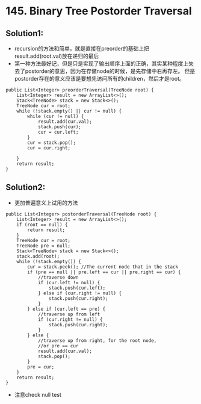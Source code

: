 # 145. Binary Tree Postorder Traversal

## Solution1:
* recursion的方法和简单，就是直接在preorder的基础上把result.add(root.val)放在递归的最后
* 第一种方法最好记，但是只是实现了输出顺序上面的正确，其实某种程度上失去了postorder的意思，因为在存储node的时候，是先存储中右再存左。
但是postorder存在的意义应该是要想先访问所有的children，然后才是root。
```
public List<Integer> preorderTraversal(TreeNode root) {
    List<Integer> result = new ArrayList<>();
    Stack<TreeNode> stack = new Stack<>();
    TreeNode cur = root;
    while (!stack.empty() || cur != null) {
        while (cur != null) {
            result.add(cur.val);
            stack.push(cur);
            cur = cur.left;
        }
        cur = stack.pop();
        cur = cur.right;

    }
    return result;
}
```

## Solution2:
* 更加普遍意义上试用的方法
```
public List<Integer> postorderTraversal(TreeNode root) {
    List<Integer> result = new ArrayList<>();
    if (root == null) {
        return result;
    }
    TreeNode cur = root;
    TreeNode pre = null;
    Stack<TreeNode> stack = new Stack<>();
    stack.add(root);
    while (!stack.empty()) {
        cur = stack.peek(); //The current node that in the stack
        if (pre == null || pre.left == cur || pre.right == cur) {
            //traverse down
            if (cur.left != null) {
                stack.push(cur.left);
            } else if (cur.right != null) {
                stack.push(cur.right);
            }
        } else if (cur.left == pre) {
            //traverse up from left
            if (cur.right != null) {
                stack.push(cur.right);
            }
        } else {
            //traverse up from right, for the root node, 
            //or pre == cur
            result.add(cur.val);
            stack.pop();
        }
        pre = cur;
    }
    return result;
}
```
* 注意check null test
